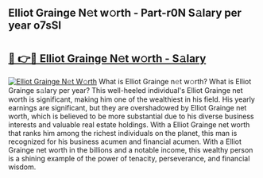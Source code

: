 ## Elliot Grainge N𝚎t w𝚘rth - Part-r0N S𝚊lary per year o7sSI

# <h2><a href="http://gc408jq.nevu.top/?p=Elliot+Grainge">🔗 👉🔴 Elliot Grainge N𝚎t w𝚘rth - S𝚊lary</a></h2>

[![Elliot Grainge N𝚎t W𝚘rth](https://i.imgur.com/Oavwk0R.jpeg)](http://gc408jq.nevu.top/?p=Elliot+Grainge)
What is Elliot Grainge n𝚎t w𝚘rth? What is Elliot Grainge s𝚊lary per year?
This well-heeled individual's Elliot Grainge net worth is significant, making him one of the wealthiest in his field. His yearly earnings are significant, but they are overshadowed by Elliot Grainge net worth, which is believed to be more substantial due to his diverse business interests and valuable real estate holdings. With a Elliot Grainge net worth that ranks him among the richest individuals on the planet, this man is recognized for his business acumen and financial acumen. With a Elliot Grainge net worth in the billions and a notable income, this wealthy person is a shining example of the power of tenacity, perseverance, and financial wisdom.
